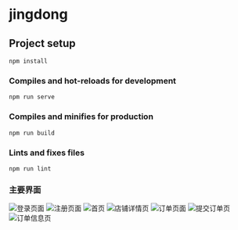 # jingdong

## Project setup

```
npm install
```

### Compiles and hot-reloads for development

```
npm run serve
```

### Compiles and minifies for production

```
npm run build
```

### Lints and fixes files

```
npm run lint
```
### 主要界面
![登录页面](https://user-images.githubusercontent.com/56312240/132154908-270fa2a6-9b29-4694-ad46-adb4900aa09f.png)
![注册页面](https://user-images.githubusercontent.com/56312240/132154926-2a6acd58-5da6-427e-8103-4fe2138dd739.png)
![首页](https://user-images.githubusercontent.com/56312240/132154994-0c18ba14-ec99-42ca-a324-42a2e4a609d7.png)
![店铺详情页](https://user-images.githubusercontent.com/56312240/132155017-1b347ab1-3052-498c-ae62-2f8a40e8b316.png)
![订单页面](https://user-images.githubusercontent.com/56312240/132155049-637fad67-772b-4a0a-b98e-7e7b52e04619.png)
![提交订单页](https://user-images.githubusercontent.com/56312240/132155068-368baef1-158a-467d-a46b-2c485f503c2c.png)
![订单信息页](https://user-images.githubusercontent.com/56312240/132155095-daa2fb45-bd36-4323-9810-560557c61ae1.png)

